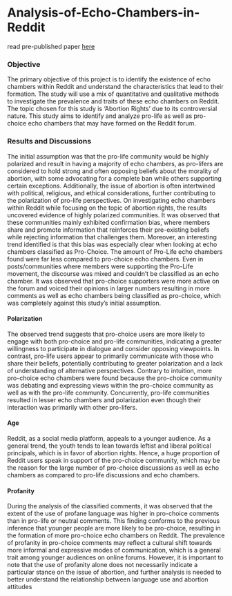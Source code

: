 # Analysis-of-Echo-Chambers-in-Reddit

read pre-published paper [here](https://drive.google.com/file/d/1SKZJqI5hUZ8-pzwNTxOXpqSnyUZ3xmMZ/view?usp=sharing)

### Objective

The primary objective of this project is to identify the existence of echo chambers within Reddit and understand the characteristics that lead to their formation. The study will use a mix of quantitative and qualitative methods to investigate the prevalence and traits of these echo chambers on Reddit. The topic chosen for this study is ‘Abortion Rights’ due to its controversial nature. This study aims to identify and analyze pro-life as well as pro-choice echo chambers that may have formed on the Reddit forum.

### Results and Discussions

The initial assumption was that the pro-life community would be highly polarized and result in having a majority of echo chambers, as pro-lifers are considered to hold strong and often opposing beliefs about the morality of abortion, with some advocating for a complete ban while others supporting certain exceptions. Additionally, the issue of abortion is often intertwined with political, religious, and ethical considerations, further contributing to the polarization of pro-life perspectives.
On investigating echo chambers within Reddit while focusing on the topic of abortion rights, the results uncovered evidence of highly polarized communities. It was observed that these communities mainly exhibited confirmation bias, where members share and promote information that reinforces their pre-existing beliefs while rejecting information that challenges them.
Moreover, an interesting trend identified is that this bias was especially clear when looking at echo chambers classified as Pro-Choice. The amount of Pro-Life echo chambers found were far less compared to pro-choice echo chambers. Even in posts/communities where members were supporting the Pro-Life movement, the discourse was mixed and couldn’t be classified as an echo chamber. It was observed that pro-choice supporters were more active on the forum and voiced their opinions in larger numbers resulting in more comments as well as echo chambers being classified as pro-choice, which was completely against this study’s initial assumption.

#### Polarization
The observed trend suggests that pro-choice users are more likely to engage with both pro-choice and pro-life communities, indicating a greater willingness to participate in dialogue and consider opposing viewpoints. In contrast, pro-life users appear to primarily communicate with those who share their beliefs, potentially contributing to greater polarization and a lack of understanding of alternative perspectives.
Contrary to intuition, more pro-choice echo chambers were found because the pro-choice community was debating and expressing views within the pro-choice community as well as with the pro-life community. Concurrently, pro-life communities resulted in lesser echo chambers and polarization even though their interaction was primarily with other pro-lifers.

#### Age
Reddit, as a social media platform, appeals to a younger audience. As a general trend, the youth tends to lean towards leftist and liberal political principals, which is in favor of abortion rights. Hence, a huge proportion of Reddit users speak in support of the pro-choice community, which may be the reason for the large number of pro-choice discussions as well as echo chambers as compared to pro-life discussions and echo chambers. 

#### Profanity
During the analysis of the classified comments, it was observed that the extent of the use of profane language was higher in pro-choice comments than in pro-life or neutral comments. This finding conforms to the previous inference that younger people are more likely to be pro-choice, resulting in the formation of more pro-choice echo chambers on Reddit. The prevalence of profanity in pro-choice comments may reflect a cultural shift towards more informal and expressive modes of communication, which is a general trait among younger audiences on online forums. 
However, it is important to note that the use of profanity alone does not necessarily indicate a particular stance on the issue of abortion, and further analysis is needed to better understand the relationship between language use and abortion attitudes
